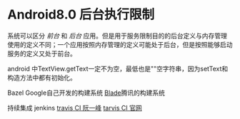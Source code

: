 # Android8.0 后台执行限制

系统可以区分 *前台* 和 *后台* 应用。但是用于服务限制目的的后台定义与内存管理使用的定义不同；一个应用按照内存管理的定义可能处于后台，但是按照能够启动服务的定义又处于前台。

android 中TextView.getText一定不为空，最低也是""空字符串，因为setText和构造方法中都有初始化。

Bazel Google自己开发的构建系统 [Blade](https://www.cnblogs.com/Jack47/p/build-in-the-cloud.html)腾讯的构建系统

持续集成
jenkins
[travis CI 阮一峰](http://www.ruanyifeng.com/blog/2017/12/travis_ci_tutorial.html)
[tarvis CI 官网](https://travis-ci.org/)